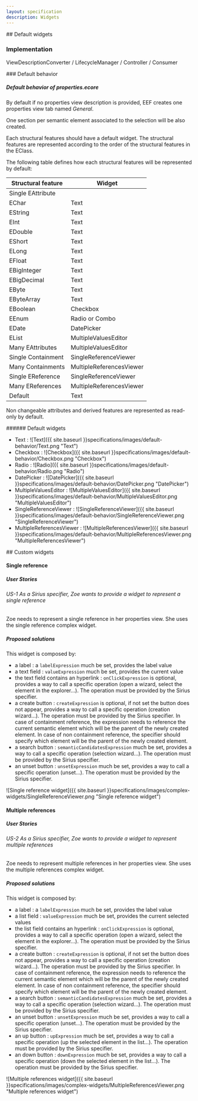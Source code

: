 ```yaml
---
layout: specification
description: Widgets
---
```


## Default widgets

### Implementation

ViewDescriptionConverter / LifecycleManager / Controller / Consumer

### Default behavior

##### Default behavior of properties.ecore

By default if no properties view description is provided, EEF creates one properties view tab named *General*. 

One section per semantic element associated to the selection will be also created.

Each structural features should have a default widget.
The structural features are represented according to the order of the structural features in the EClass.

The following table defines how each structural features will be represented by default:


| Structural feature | Widget                   |
| ------------------ | ------------------------ |
| Single EAttribute  |                          |
|  EChar             | Text                     |
|  EString           | Text                     |
|  EInt              | Text                     |
|  EDouble           | Text                     |
|  EShort            | Text                     |
|  ELong             | Text                     |
|  EFloat            | Text                     |
|  EBigInteger       | Text                     |
|  EBigDecimal       | Text                     |
|  EByte             | Text                     |
|  EByteArray        | Text                     |
|  EBoolean          | Checkbox                 |
|  EEnum             | Radio or Combo           |
|  EDate             | DatePicker               |
|  EList             | MultipleValuesEditor     |
| Many EAttributes   | MultipleValuesEditor     |
| Single Containment | SingleReferenceViewer    |
| Many Containments  | MultipleReferencesViewer |
| Single EReference  | SingleReferenceViewer    |
| Many EReferences   | MultipleReferencesViewer |
| Default            | Text                     |

Non changeable attributes and derived features are represented as read-only by default.

###### Default widgets

* Text :
![Text]({{ site.baseurl }}specifications/images/default-behavior/Text.png "Text")
* Checkbox :
![Checkbox]({{ site.baseurl }}specifications/images/default-behavior/Checkbox.png "Checkbox")
* Radio :
![Radio]({{ site.baseurl }}specifications/images/default-behavior/Radio.png "Radio")
* DatePicker :
![DatePicker]({{ site.baseurl }}specifications/images/default-behavior/DatePicker.png "DatePicker")
* MultipleValuesEditor :
![MultipleValuesEditor]({{ site.baseurl }}specifications/images/default-behavior/MultipleValuesEditor.png "MultipleValuesEditor")
* SingleReferenceViewer :
![SingleReferenceViewer]({{ site.baseurl }}specifications/images/default-behavior/SingleReferenceViewer.png "SingleReferenceViewer")
* MultipleReferencesViewer :
![MultipleReferencesViewer]({{ site.baseurl }}specifications/images/default-behavior/MultipleReferencesViewer.png "MultipleReferencesViewer")



## Custom widgets

#### Single reference

##### User Stories

###### US-1 As a Sirius specifier, Zoe wants to provide a widget to represent a single reference

Zoe needs to represent a single reference in her properties view. She uses the single reference complex widget. 

##### Proposed solutions

This widget is composed by:

- a label : a `labelExpression` much be set, provides the label value
- a text field : `valueExpression` much be set, provides the current value
- the text field contains an hyperlink : `onClickExpression` is optional, provides a way to call a specific operation (open a wizard, select the element in the explorer...). The operation must be provided by the Sirius specifier.
- a create button : `createExpression` is optional, if not set the button does not appear, provides a way to call a specific operation (creation wizard...). The operation must be provided by the Sirius specifier. In case of containment reference, the expression needs to reference the current semantic element which will be the parent of the newly created element. In case of non containment reference, the specifier should specify which element will be the parent of the newly created element.
- a search button : `semanticCandidatesExpression` much be set, provides a way to call a specific operation (selection wizard...). The operation must be provided by the Sirius specifier.
- an unset button : `unsetExpression` much be set, provides a way to call a specific operation (unset...). The operation must be provided by the Sirius specifier.

![Single reference widget]({{ site.baseurl }}specifications/images/complex-widgets/SingleReferenceViewer.png "Single reference widget")

#### Multiple references

##### User Stories

###### US-2 As a Sirius specifier, Zoe wants to provide a widget to represent multiple references

Zoe needs to represent multiple references in her properties view. She uses the multiple references complex widget. 

##### Proposed solutions

This widget is composed by:

- a label : a `labelExpression` much be set, provides the label value
- a list field : `valueExpression` much be set, provides the current selected values
- the list field contains an hyperlink : `onClickExpression` is optional, provides a way to call a specific operation (open a wizard, select the element in the explorer...). The operation must be provided by the Sirius specifier.
- a create button : `createExpression` is optional, if not set the button does not appear, provides a way to call a specific operation (creation wizard...). The operation must be provided by the Sirius specifier. In case of containment reference, the expression needs to reference the current semantic element which will be the parent of the newly created element. In case of non containment reference, the specifier should specify which element will be the parent of the newly created element.
- a search button : `semanticCandidatesExpression` much be set, provides a way to call a specific operation (selection wizard...). The operation must be provided by the Sirius specifier.
- an unset button : `unsetExpression` much be set, provides a way to call a specific operation (unset...). The operation must be provided by the Sirius specifier.
- an up button : `upExpression` much be set, provides a way to call a specific operation (up the selected element in the list...). The operation must be provided by the Sirius specifier.
- an down button : `downExpression` much be set, provides a way to call a specific operation (down the selected element in the list...). The operation must be provided by the Sirius specifier.

![Multiple references widget]({{ site.baseurl }}specifications/images/complex-widgets/MultipleReferencesViewer.png "Multiple references widget")

